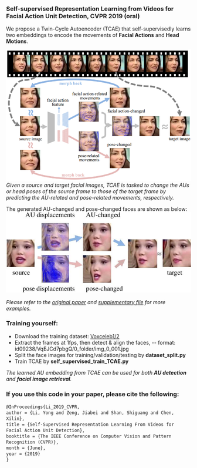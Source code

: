 ### Self-supervised Representation Learning from Videos for Facial Action Unit Detection, CVPR 2019 (oral)

We propose a Twin-Cycle Autoencoder (TCAE) that self-supervisedly learns two embeddings to encode the movements of **Facial Actions** and **Head Motions**.

![](img/TCAE_framework.jpg)
*Given a source and target facial images, TCAE is tasked to change the AUs or head poses of the source frame to those of the target frame by predicting the AU-related and pose-related movements, respectively.*

The generated AU-changed and pose-changed faces are shown as below:
![](img/2-cropped.jpg)

*Please refer to the [original paper](http://openaccess.thecvf.com/content_CVPR_2019/papers/Li_Self-Supervised_Representation_Learning_From_Videos_for_Facial_Action_Unit_Detection_CVPR_2019_paper.pdf) and [supplementary file](http://openaccess.thecvf.com/content_CVPR_2019/supplemental/Li_Self-Supervised_Representation_Learning_CVPR_2019_supplemental.pdf) for more examples.*

### Training yourself:

- Download the training dataset: [Voxceleb1/2](http://www.robots.ox.ac.uk/~vgg/data/voxceleb/)
- Extract the frames at 1fps, then detect & align the faces, 
-- format: id09238/VqEJCd7pbgQ/0_folder/img_0_001.jpg
- Split the face images for training/validation/testing by **dataset_split.py**
- Train TCAE by **self_supervised_train_TCAE.py**

*The learned AU embedding from TCAE can be used for both **AU detection** and **facial image retrieval**.*

### If you use this code in your paper, please cite the following:
```
@InProceedings{Li_2019_CVPR,
author = {Li, Yong and Zeng, Jiabei and Shan, Shiguang and Chen, Xilin},
title = {Self-Supervised Representation Learning From Videos for Facial Action Unit Detection},
booktitle = {The IEEE Conference on Computer Vision and Pattern Recognition (CVPR)},
month = {June},
year = {2019}
}
```
